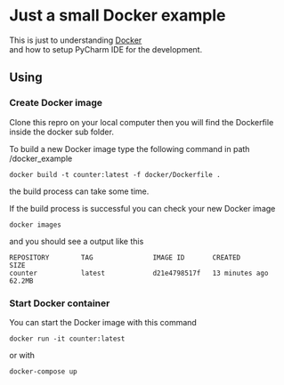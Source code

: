 # Just a small Docker example

This is just to understanding [Docker](www.docker.com)  
and how to setup PyCharm IDE for the development.

## Using

### Create Docker image

Clone this repro on your local computer then 
you will find the Dockerfile inside the docker sub folder.

To build a new Docker image type the following command in path /docker_example

    docker build -t counter:latest -f docker/Dockerfile .
    
the build process can take some time.

If the build process is successful you can check your new Docker image

    docker images

and you should see a output like this
    
    REPOSITORY        TAG               IMAGE ID       CREATED          SIZE
    counter           latest            d21e4798517f   13 minutes ago   62.2MB


### Start Docker container

You can start the Docker image with this command

    docker run -it counter:latest

or with
    
    docker-compose up
